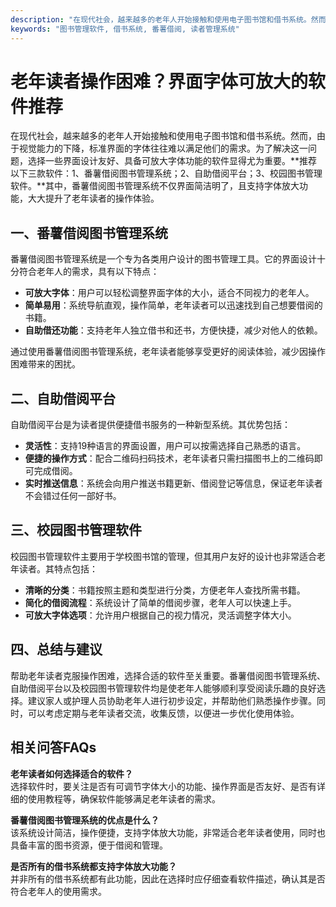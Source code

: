 ```yaml
---
description: "在现代社会，越来越多的老年人开始接触和使用电子图书馆和借书系统。然而，由于视觉能力的下降，标准界面的字体往往难以满足他们的需求。为了解决这一问题，选择一些界面设计友好、具备可放大字体功能的软件显得尤为重要。**推荐以下三款软件：1、番薯借阅图书管理系统；2、自助借阅平台；3、校园图书管理软件。**其中，番薯借阅图书管理系统不仅界面简洁明了，且支持字体放大功能，大大提升了老年读者的操作体验。"
keywords: "图书管理软件, 借书系统, 番薯借阅, 读者管理系统"
---
```

# 老年读者操作困难？界面字体可放大的软件推荐

在现代社会，越来越多的老年人开始接触和使用电子图书馆和借书系统。然而，由于视觉能力的下降，标准界面的字体往往难以满足他们的需求。为了解决这一问题，选择一些界面设计友好、具备可放大字体功能的软件显得尤为重要。**推荐以下三款软件：1、番薯借阅图书管理系统；2、自助借阅平台；3、校园图书管理软件。**其中，番薯借阅图书管理系统不仅界面简洁明了，且支持字体放大功能，大大提升了老年读者的操作体验。

## 一、番薯借阅图书管理系统

番薯借阅图书管理系统是一个专为各类用户设计的图书管理工具。它的界面设计十分符合老年人的需求，具有以下特点：

- **可放大字体**：用户可以轻松调整界面字体的大小，适合不同视力的老年人。
- **简单易用**：系统导航直观，操作简单，老年读者可以迅速找到自己想要借阅的书籍。
- **自助借还功能**：支持老年人独立借书和还书，方便快捷，减少对他人的依赖。

通过使用番薯借阅图书管理系统，老年读者能够享受更好的阅读体验，减少因操作困难带来的困扰。

## 二、自助借阅平台

自助借阅平台是为读者提供便捷借书服务的一种新型系统。其优势包括：

- **灵活性**：支持19种语言的界面设置，用户可以按需选择自己熟悉的语言。
- **便捷的操作方式**：配合二维码扫码技术，老年读者只需扫描图书上的二维码即可完成借阅。
- **实时推送信息**：系统会向用户推送书籍更新、借阅登记等信息，保证老年读者不会错过任何一部好书。

## 三、校园图书管理软件

校园图书管理软件主要用于学校图书馆的管理，但其用户友好的设计也非常适合老年读者。其特点包括：

- **清晰的分类**：书籍按照主题和类型进行分类，方便老年人查找所需书籍。
- **简化的借阅流程**：系统设计了简单的借阅步骤，老年人可以快速上手。
- **可放大字体选项**：允许用户根据自己的视力情况，灵活调整字体大小。

## 四、总结与建议

帮助老年读者克服操作困难，选择合适的软件至关重要。番薯借阅图书管理系统、自助借阅平台以及校园图书管理软件均是使老年人能够顺利享受阅读乐趣的良好选择。建议家人或护理人员协助老年人进行初步设定，并帮助他们熟悉操作步骤。同时，可以考虑定期与老年读者交流，收集反馈，以便进一步优化使用体验。

## 相关问答FAQs

**老年读者如何选择适合的软件？**  
选择软件时，要关注是否有可调节字体大小的功能、操作界面是否友好、是否有详细的使用教程等，确保软件能够满足老年读者的需求。

**番薯借阅图书管理系统的优点是什么？**  
该系统设计简洁，操作便捷，支持字体放大功能，非常适合老年读者使用，同时也具备丰富的图书资源，便于借阅和管理。

**是否所有的借书系统都支持字体放大功能？**  
并非所有的借书系统都有此功能，因此在选择时应仔细查看软件描述，确认其是否符合老年人的使用需求。
